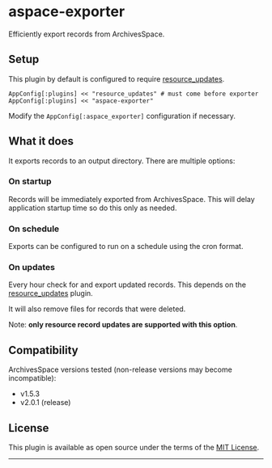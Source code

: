 # aspace-exporter

Efficiently export records from ArchivesSpace.

## Setup

This plugin by default is configured to require [resource_updates](https://github.com/lyrasis/resource_updates).

```
AppConfig[:plugins] << "resource_updates" # must come before exporter
AppConfig[:plugins] << "aspace-exporter"
```

Modify the `AppConfig[:aspace_exporter]` configuration if necessary.

## What it does

It exports records to an output directory. There are multiple options:

### On startup

Records will be immediately exported from ArchivesSpace. This will
delay application startup time so do this only as needed.

### On schedule

Exports can be configured to run on a schedule using the cron format.

### On updates

Every hour check for and export updated records. This depends on the
[resource_updates](https://github.com/lyrasis/resource_updates) plugin.

It will also remove files for records that were deleted.

Note: __only resource record updates are supported with this option__.

## Compatibility

ArchivesSpace versions tested (non-release versions may become incompatible):

- v1.5.3
- v2.0.1 (release)

## License

This plugin is available as open source under the terms of the
[MIT License](http://opensource.org/licenses/MIT).

---
